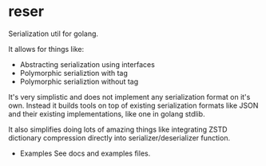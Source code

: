 # reser
Serialization util for golang.

It allows for things like:
* Abstracting serialization using interfaces
* Polymorphic serializtion with tag
* Polymorphic serializtion without tag

It's very simplistic and does not implement any serialization format on it's own. Instead it builds tools on top of existing serialization formats like JSON and their existing implementations, like one in golang stdlib.

It also simplifies doing lots of amazing things like integrating ZSTD dictionary compression directly into serializer/deserializer function.

* Examples 
See docs and examples files.